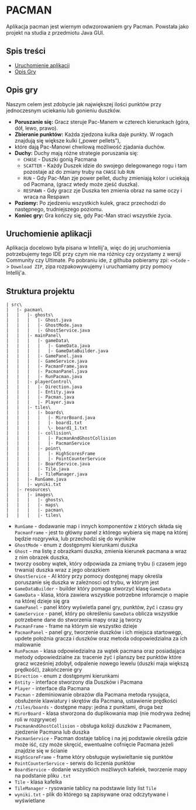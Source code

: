 # PACMAN

Aplikacja pacman jest wiernym odwzorowaniem gry Pacman. Powstała jako projekt na studia z przedmiotu Java GUI.

## Spis treści
- [Uruchomienie aplikacji](#uruchomienie-aplikacji)
- [Opis Gry](#opis-gry)

## Opis gry
Naszym celem jest zdobycie jak największej ilości punktów przy jednoczesnym uciekaniu lub gonieniu duszków.
- __Poruszanie się:__ Gracz steruje Pac-Manem w czterech kierunkach (góra, dół, lewo, prawo).
- __Zbieranie punktów:__ Każda zjedzona kulka daje punkty. W rogach znajdują się większe kulki („power pellets”),
- które dają Pac-Manowi chwilową możliwość zjadania duchów.
- __Duchy:__ Duchy mają różne strategie poruszania się:
    - `CHASE` - Duszki gonią Pacmana
    - `SCATTER` - Każdy Duszek idzie do swojego delegowanego rogu i tam pozostaje aż do zmiany truby na `CHASE` lub `RUN`
    - `RUN` - Gdy Pac-Man zje power pellet, duchy zmieniają kolor i uciekają od Pacmana, (gracz wtedy może zjeść duszka).
    - `RESPAWN` - Gdy gracz zje Duszka ten zmienia obraz na same oczy i wraca na Respawn
- __Poziomy:__ Po zjedzeniu wszystkich kulek, gracz przechodzi do następnego, trudniejszego poziomu.
- __Koniec gry:__ Gra kończy się, gdy Pac-Man straci wszystkie życia.

## Uruchomienie aplikacji
  Aplikacja docelowo była pisana w Intellij'a, więc do jej uruchomienia potrzebujemy tego IDE przy czym nie ma różnicy czy orzystamy z wersji Community czy Ultimate.
  Po pobraniu ide, z githuba pobieramy zpi: `<>Code` -> `Download ZIP`, zipa rozpakowywujemy i uruchamiamy przy pomocy Intellij'a.


## Struktura projektu

```
| src\
|   |- pacman\
|   |   |- ghosts\
|   |   |   |- Ghost.java  
|   |   |   |- GhostMode.java  
|   |   |   |- GhostService.java  
|   |   |- mainPanel\
|   |   |   |- gameData\
|   |   |   |   |- GameData.java
|   |   |   |   |- GameDataBuilder.java
|   |   |   |- GamePanel.java  
|   |   |   |- GameService.java  
|   |   |   |- PacmanFrame.java  
|   |   |   |- PacmanPanel.java  
|   |   |   |- RunPacman.java  
|   |   |- playerControl\
|   |   |   |- Direction.java
|   |   |   |- Entity.java  
|   |   |   |- Pacman.java  
|   |   |   |- Player.java  
|   |   |- tiles\
|   |   |   |- boards\
|   |   |   |   |- MirorBoard.java
|   |   |   |   |- board1.txt
|   |   |   |   \- board1_1.txt
|   |   |   |- collision\
|   |   |   |   |- PacmanAndGhostCollision
|   |   |   |   |- PacmanService
|   |   |   |- point\
|   |   |   |   |- HighScoresFrame
|   |   |   |   |- PointCounterService
|   |   |   |- BoardService.java  
|   |   |   |- Tile.java  
|   |   |   |- TileManager.java  
|   |   |- RunGame.java  
|   |   |- wyniki.txt
|   |- resources\
|   |   |- images\
|   |   |   |- ghosts\
|   |   |   |- maps\
|   |   |   |- pacman\
|   |   |   |- tiles\
```
- `RunGame` - dodawanie map i innych komponentów z których składa się `PacmanFrame` - jest to główny panel z
  którego wybiera się mapę na której będzie rozgrywka, lub przechodzi się do wyników
- `GhostMode` - enum z dostępnymi kierunkami duszka
- `Ghost` - ma listę z obrazkami duszka, zmienia kierunek pacmana a wraz z nim obrazek duszka,
- tworzy osobny wątek, który odpowiada za zmianę trybu (i czasem jego trwania) duszka wraz z jego obrazkiem
- `GhostService` - AI który przy pomocy dostępnej mapy określa poruszanie się duszka w zależnosci od trybu, w którym jest 
- `GameDataBuilder` - builder który pomaga stworzyć klasę `GameData`
- `GameData` - klasa, która zawiera wszystkie potrzebne inforamcje o mapie na której dzieje się gra
- `GamePanel` - panel który wyświetla panel gry, punktów, żyć i czasu gry
- `GameService` - panel, który po określeniu `GameData` oblicza wszystkie potrzebene dane do stworzenia mapy oraz ją tworzy
- `PacmanFrame` - frame na którym sie wszystko dzieje
- `PacmanPanel` - panel gry, tworzenie duszków i ich miejsca startowegp, updete położnia gracza i duszków oraz metoda
odopowiedzialna za ich malowanie
- `RunPacman` - klasa odpowiedzialna za wątek pacmana oraz posiadająca metody odpowiedzialne za: tracenie żyć i planszy 
bez punktów które gracz wcześniej zdobył, odpalenie nowego lewelu (duszki maja większą prędkość), zakończenie gry
- `Direction` - enum z dostępnymi kierunkami
- `Entity` - interface stworzony dla Duszków i Pacmana
- `Player` - interface dla Pacmana
- `Pacman` - zdeminiowanie obrazów dla Pacmana metoda rysująca, obsłużenie klawiatury i skrętów dla Pacmana, ustawienie prędkości
- `/tiles/boards` - dostępne mapy: jedna z punktami, druga bez
- `MirorBoard` - klasa stworzona do duplikowania map (nie modrywa żednej roli w rozgrywce)
- `PacmanAndGhostCollision` - obsługa kolizji duszków z Pacmanem, zjedzenie Pacmana lub duszka
- `PacmanService` - Pacman dostaje tablicę i na jej podstawie określa gdzie może iść, czy może skręcić, ewentualne 
cofnięcie Pacmana jeżeli znajdzie się w ścianie
- `HighScoreFrame` - frame który obsługuje wyświeltanie się punktów
- `PointCounterService` - serwis do liczenia punktów
- `BoardService` - dodanie wszystkich możliwych kafelek, tworzenie mapy na podstanie pliku `.txt`
- `Tile` - klasa kafelka
- `TileManager` - rysowanie tablicy na podstawie listy list `Tile`
- `wyniki.txt` - plik do którego są zapisywane oraz odczytywane i wyświetlane

